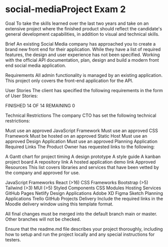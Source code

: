 # social-mediaProject Exam 2


Goal
To take the skills learned over the last two years and take on an extensive project where the finished product should reflect the candidate's general development capabilities, in addition to visual and technical skills.

Brief
An existing Social Media company has approached you to create a brand new front end for their application. While they have a list of required features, the design and user experience has not been specified. Working with the official API documentation, plan, design and build a modern front end social media application.

Requirements
All admin functionality is managed by an existing application. This project only covers the front-end application for the API.

User Stories
The client has specified the following requirements in the form of User Stories:

<!-- A user with a stud.noroff.no email may register * DONE
A registered user may login * DONE
A registered user may update their avatar and banner *DONE
A registered user may logout * DONE
A registered user may view a list of Posts * DONE
A registered user may view a list of Profiles * DONE
A registered user may view a single Post by id * DONE
A registered user may view a single Profile by name * DONE
A registered user may create a Post * DONE -->
<!-- A registered user may update a Post they own -->
<!-- A registered user may delete a Post they own -->
<!-- A registered user may create a Comment on any Post -->
<!-- A registered user may react to any Post with an emoji
A registered user may follow and unfollow another Profile -->

FINISHED 14 OF 14 
REMAINING 0


Technical Restrictions
The company CTO has set the following technical restrictions:

Must use an approved JavaScript Framework
Must use an approved CSS Framework
Must be hosted on an approved Static Host
Must use an approved Design Application
Must use an approved Planning Application
Required Links
The Product Owner has requested links to the following:

A Gantt chart for project timing
A design prototype
A style guide
A kanban project board
A repository link
A hosted application demo link
Approved Resources
This list covers libraries and services that have been vetted by the company and approved for use.

JavaScript Frameworks
React (>16)
CSS Frameworks
Bootstrap (>5)
Tailwind (>3)
MUI (>5)
Styled Components
CSS Modules
Hosting Services
GitHub Pages
Netlify
Design Applications
Adobe XD
Figma
Sketch
Planning Applications
Trello
GitHub Projects
Delivery
Include the required links in the Moodle delivery window using this template format.

All final changes must be merged into the default branch main or master. Other branches will not be checked.

Ensure that the readme.md file describes your project thoroughly, including how to setup and run the project locally and any special instructions for testers.